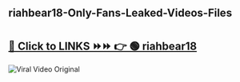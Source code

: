 
 ## riahbear18-Only-Fans-Leaked-Videos-Files

# <h2><a href="https://mediaupload.pro?riahbear18">🔗 Click to LINKS ⏩⏩ 👉 🟢 riahbear18 </a></h2>

<a href="https://mediaupload.pro?riahbear18" rel="nofollow" data-target="animated-image.originalLink"><img src="https://i.ibb.co.com/xMMVF88/686577567.gif" alt="Viral Video Original" style="max-width: 100%; display: inline-block;" data-target="animated-image.originalImage"></a>